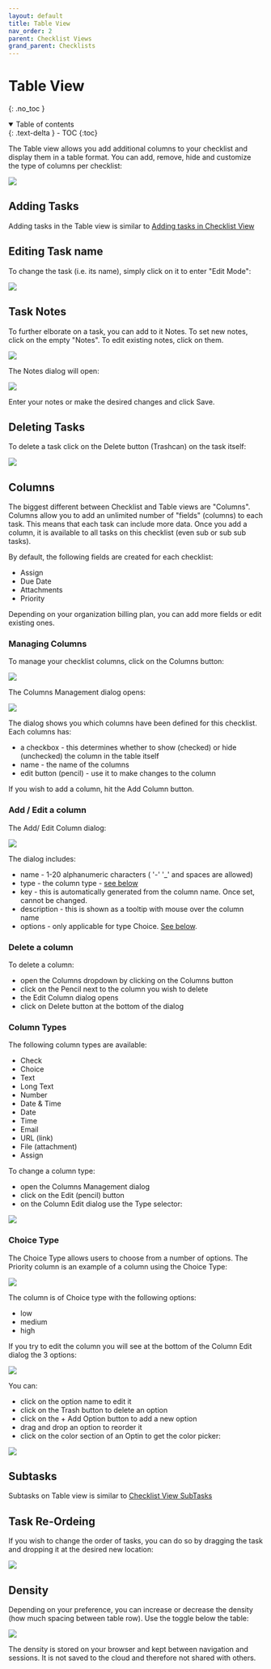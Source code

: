 ```yaml
---
layout: default
title: Table View
nav_order: 2
parent: Checklist Views
grand_parent: Checklists
---
```

# Table View
{: .no_toc }


<details open markdown="block">
  <summary>
    Table of contents
  </summary>
  {: .text-delta }
- TOC
{:toc}
</details>

The Table view allows you add additional columns to your checklist and display them in a table format. You can add, remove, hide and customize the type of columns per checklist:

![](/assets/images/checklists/checklist-table-view.png)

## Adding Tasks
Adding tasks in the Table view is similar to [Adding tasks in Checklist View](/checklists/checklist-view/#adding-tasks)

## Editing Task name
To change the task (i.e. its name), simply click on it to enter "Edit Mode":

![](/assets/images/checklists/checklist-table-view-task-edit.png)

## Task Notes
To further elborate on a task, you can add to it Notes. To set new notes, click on the empty "Notes". To edit existing notes, click on them. 

![](/assets/images/checklists/checklist-table-view-task-notes.png)

 The Notes dialog will open:

![](/assets/images/checklists/checklist-table-view-task-notes-open.png)

Enter your notes or make the desired changes and click Save.

## Deleting Tasks
To delete a task click on the Delete button (Trashcan) on the task itself:

![](/assets/images/checklists/checklist-table-view-task-delete.png)

## Columns
The biggest different between Checklist and Table views are "Columns". Columns allow you to add an unlimited number of "fields" (columns) to each task. This means that each task can include more data. Once you add a column, it is available to all tasks on this checklist (even sub or sub sub tasks).

By default, the following fields are created for each checklist:
* Assign
* Due Date
* Attachments
* Priority

Depending on your organization billing plan, you can add more fields or edit existing ones.

### Managing Columns
To manage your checklist columns, click on the Columns button:

![](/assets/images/checklists/checklist-table-view-columns-menu.png)

The Columns Management dialog opens:

![](/assets/images/checklists/checklist-table-view-columns.png)

The dialog shows you which columns have been defined for this checklist. Each columns has:
* a checkbox - this determines whether to show (checked) or hide (unchecked) the column in the table itself 
* name - the name of the columns
* edit button (pencil) - use it to make changes to the column

If you wish to add a column, hit the Add Column button.

### Add / Edit a column
The Add/ Edit Column dialog:

![](/assets/images/checklists/checklist-table-view-column-edit.png)

The dialog includes:
* name - 1-20 alphanumeric characters ( '-' '_' and spaces are allowed)
* type - the column type - [see below](#column-types)
* key - this is automatically generated from the column name. Once set, cannot be changed. 
* description - this is shown as a tooltip with mouse over the column name
* options - only applicable for type Choice. [See below](#choice-type).

### Delete a column
To delete a column:
* open the Columns dropdown by clicking on the Columns button
* click on the Pencil next to the column you wish to delete
* the Edit Column dialog opens
* click on Delete button at the bottom of the dialog

### Column Types
The following column types are available:
* Check
* Choice
* Text
* Long Text
* Number
* Date & Time
* Date
* Time
* Email
* URL (link)
* File (attachment)
* Assign

To change a column type:
* open the Columns Management dialog
* click on the Edit (pencil) button
* on the Column Edit dialog use the Type selector:

![](/assets/images/checklists/checklist-table-view-column-types.png)

### Choice Type
The Choice Type allows users to choose from a number of options. The Priority column is an example of a column using the Choice Type:

![](/assets/images/checklists/checklist-table-view-priority-open.png)

The column is of Choice type with the following options:
* low
* medium
* high

If you try to edit the column you will see at the bottom of the Column Edit dialog the 3 options:

![](/assets/images/checklists/checklist-types-choice-menu.png)

You can:
* click on the option name to edit it
* click on the Trash button to delete an option
* click on the + Add Option button to add a new option
* drag and drop an option to reorder it
* click on the color section of an Optin to get the color picker:

![](/assets/images/checklists/checklist-types-option-color-picker.png)

## Subtasks
Subtasks on Table view is similar to [Checklist View SubTasks](/checklists/checklist-view/#subtasks)

## Task Re-Ordeing
If you wish to change the order of tasks, you can do so by dragging the task and dropping it at the desired new location:

![](/assets/images/checklists/checklist-table-view-dnd.png)

## Density
Depending on your preference, you can increase or decrease the density (how much spacing between table row). Use the toggle below the table:

![](/assets/images/checklists/checklist-table-view-density.png)

The density is stored on your browser and kept between navigation and sessions. It is not saved to the cloud and therefore not shared with others.